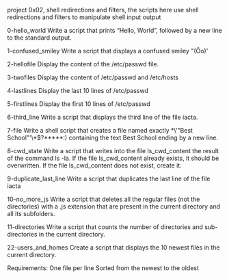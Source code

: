 project 0x02, shell redirections and filters, the scripts here use shell redirections and filters to manipulate shell input output

0-hello_world
  Write a script that prints “Hello, World”, followed by a new line to the standard output.

1-confused_smiley
  Write a script that displays a confused smiley "(Ôo)'

2-hellofile
  Display the content of the /etc/passwd file.

3-twofiles
  Display the content of /etc/passwd and /etc/hosts

4-lastlines
  Display the last 10 lines of /etc/passwd

5-firstlines
  Display the first 10 lines of /etc/passwd

6-third_line
  Write a script that displays the third line of the file iacta.
  
7-file
Write a shell script that creates a file named exactly \*\\'"Best School"\'\\*$\?\*\*\*\*\*:) containing the text Best School ending by a new line.

8-cwd_state
Write a script that writes into the file ls_cwd_content the result of the command ls -la. If the file ls_cwd_content already exists, it should be overwritten. If the file ls_cwd_content does not exist, create it.

9-duplicate_last_line
  Write a script that duplicates the last line of the file iacta

10-no_more_js
  Write a script that deletes all the regular files (not the directories) with a .js extension that are present in the current directory and all its subfolders.

11-directories
  Write a script that counts the number of directories and sub-directories in the current directory.

22-users_and_homes
  Create a script that displays the 10 newest files in the current directory.

Requirements:
    One file per line
    Sorted from the newest to the oldest
